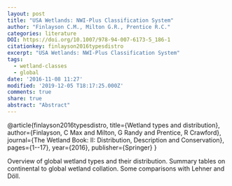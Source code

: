 ```yaml
---
layout: post
title: "USA Wetlands: NWI-Plus Classification System"
author: "Finlayson C.M., Milton G.R., Prentice R.C."
categories: literature
DOI: https://doi.org/10.1007/978-94-007-6173-5_186-1
citationkey: finlayson2016typesdistro
excerpt: "USA Wetlands: NWI-Plus Classification System"
tags:
  - wetland-classes
  - global
date: '2016-11-08 11:27'
modified: '2019-12-05 T18:17:25.000Z'
comments: true
share: true
abstract: "Abstract"
---
```


@article{finlayson2016typesdistro,
  title={Wetland types and distribution},
  author={Finlayson, C Max and Milton, G Randy and Prentice, R Crawford},
  journal={The Wetland Book: II: Distribution, Description and Conservation},
  pages={1--17},
  year={2016},
  publisher={Springer}
}

Overview of global wetland types and their distribution. Summary tables on continental to global wetland collation. Some comparisons with Lehner and Döll.
